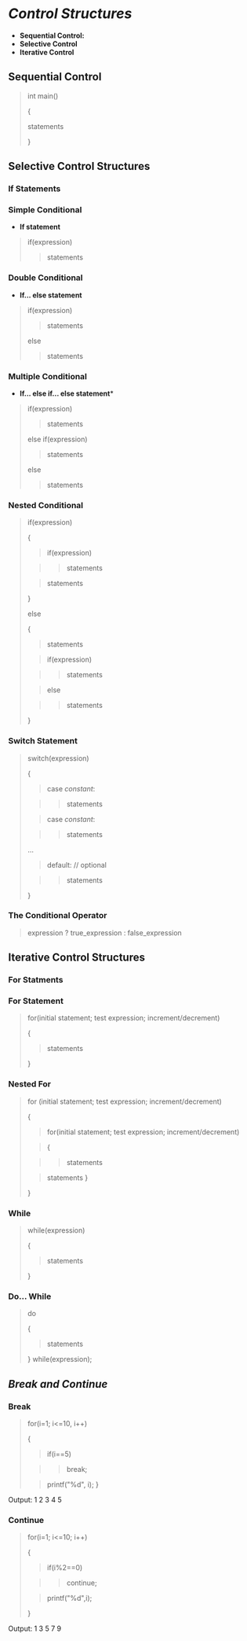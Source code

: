 # *Control Structures*
* **Sequential Control:** 
* **Selective Control**
* **Iterative Control**

## **Sequential Control**
> int main()
>
> {
>
> statements
>
> }

## **Selective Control Structures**

### **If Statements**
### Simple Conditional
* **If statement**
> if(expression)
>
>>  statements

### Double Conditional
* **If... else statement**
> if(expression)
>
>> statements
>
> else
>
>> statements

### Multiple Conditional
* **If... else if... else statement***
> if(expression)
>
>> statements
>
> else if(expression)
>
>> statements
>
> else
>
>> statements

### Nested Conditional
> if(expression)
>
> {
>
>> if(expression)
>
>>> statements
>
>> statements
>
> }
>
> else
>
> {
>
>> statements
>
>> if(expression)
>
>>> statements
>
>> else
>
>>> statements
>
> }

### **Switch Statement**
> switch(expression)
>
> {
>
>> case *constant*:
>
>>> statements
>
>> case *constant*:
>
>>> statements
>
> ... 
>
>> default:         // optional
>
>>> statements
>
> }

### **The Conditional Operator**
> expression ? true_expression : false_expression

## **Iterative Control Structures**

### **For Statments**
### For Statement
> for(initial statement; test expression; increment/decrement)
>
> {
>> statements
>
> }
>

### Nested For
> for (initial statement; test expression; increment/decrement)
>
> {
>> for(initial statement; test expression; increment/decrement)
>
>> {
>
>>> statements
>
>> statements
>> }
>
> }

### While
> while(expression)
>
> {
>
>> statements
>
> }

### Do... While
> do
>
> {
>
>> statements
>
> }
> while(expression);

## *Break and Continue*
### Break
> for(i=1; i<=10, i++)
>
> {
>> if(i==5)
>
>>> break;
>
>> printf("%d", i);
> }

Output:
1 2 3 4 5

### Continue
> for(i=1; i<=10; i++)
>
> {
>> if(i%2==0)
>
>>> continue;
>
>>printf("%d",i);
>
> }

Output: 1 3 5 7 9
